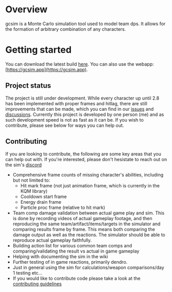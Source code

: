 # Overview

gcsim is a Monte Carlo simulation tool used to model team dps. It allows for the formation of arbitrary combination of any characters.

# Getting started

You can download the latest build [here](https://github.com/genshinsim/gcsim/releases). You can also use the webapp: [https://gcsim.app](https://gcsim.app).

## Project status

The project is still under development. While every character up until 2.8 has been implemented with proper frames and hitlag, there are still improvements that can be made, which you can find in our [issues](https://github.com/genshinsim/gcsim/issues?q=is%3Aopen+is%3Aissue) and [discussions](https://github.com/genshinsim/gcsim/discussions). Currently this project is developed by one person (me) and as such development speed is not as fast as it can be. If you wish to contribute, please see below for ways you can help out.

## Contributing

If you are looking to contribute, the following are some key areas that you can help out with. If you're interested, please don't hesistate to reach out on the sim's [discord](https://discord.gg/m7jvjdxx7q)

- Comprehensive frame counts of missing character's abilities, including but not limited to:
  - Hit mark frame (not just animation frame, which is currently in the KQM library)
  - Cooldown start frame
  - Energy drain frame
  - Particle proc frame (relative to hit mark)
- Team comp damage validation between actual game play and sim. This is done by recording videos of actual gameplay footage, and then reproducing the same team/artifact/items/targets in the simulator and comparing results frame by frame. This means both comparing the damage output as well as the reactions. The simulator should be able to reproduce actual gameplay faithfully.
- Building action list for various common team comps and comparing/validating the result vs actual in game gameplay
- Helping with documenting the sim in the wiki
- Further testing of in game reactions, primarily dendro.
- Just in general using the sim for calculations/weapon comparisons/day 1 testing etc...
- If you would like to contribute code please take a look at the [contributing guidelines](CONTRIBUTING.md)

